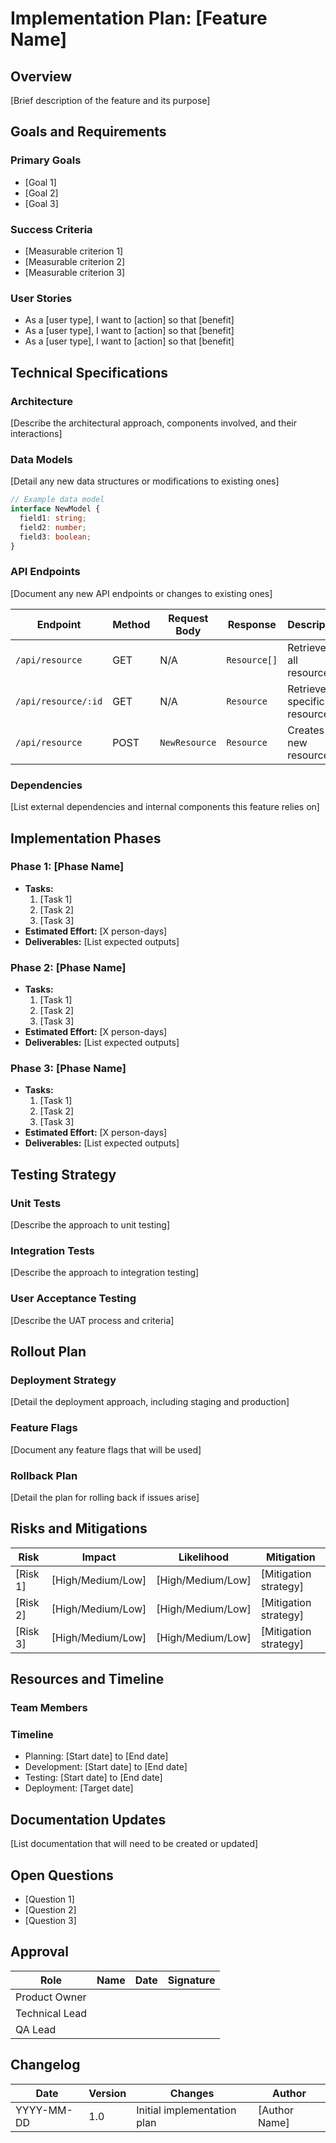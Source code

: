 # Implementation Plan: [Feature Name]

## Overview

[Brief description of the feature and its purpose]

## Goals and Requirements

### Primary Goals

- [Goal 1]
- [Goal 2]
- [Goal 3]

### Success Criteria

- [Measurable criterion 1]
- [Measurable criterion 2]
- [Measurable criterion 3]

### User Stories

- As a [user type], I want to [action] so that [benefit]
- As a [user type], I want to [action] so that [benefit]
- As a [user type], I want to [action] so that [benefit]

## Technical Specifications

### Architecture

[Describe the architectural approach, components involved, and their interactions]

### Data Models

[Detail any new data structures or modifications to existing ones]

```typescript
// Example data model
interface NewModel {
  field1: string;
  field2: number;
  field3: boolean;
}
```

### API Endpoints

[Document any new API endpoints or changes to existing ones]

| Endpoint | Method | Request Body | Response | Description |
|----------|--------|--------------|----------|-------------|
| `/api/resource` | GET | N/A | `Resource[]` | Retrieves all resources |
| `/api/resource/:id` | GET | N/A | `Resource` | Retrieves a specific resource |
| `/api/resource` | POST | `NewResource` | `Resource` | Creates a new resource |

### Dependencies

[List external dependencies and internal components this feature relies on]

## Implementation Phases

### Phase 1: [Phase Name]

- **Tasks:**
  1. [Task 1]
  2. [Task 2]
  3. [Task 3]
- **Estimated Effort:** [X person-days]
- **Deliverables:** [List expected outputs]

### Phase 2: [Phase Name]

- **Tasks:**
  1. [Task 1]
  2. [Task 2]
  3. [Task 3]
- **Estimated Effort:** [X person-days]
- **Deliverables:** [List expected outputs]

### Phase 3: [Phase Name]

- **Tasks:**
  1. [Task 1]
  2. [Task 2]
  3. [Task 3]
- **Estimated Effort:** [X person-days]
- **Deliverables:** [List expected outputs]

## Testing Strategy

### Unit Tests

[Describe the approach to unit testing]

### Integration Tests

[Describe the approach to integration testing]

### User Acceptance Testing

[Describe the UAT process and criteria]

## Rollout Plan

### Deployment Strategy

[Detail the deployment approach, including staging and production]

### Feature Flags

[Document any feature flags that will be used]

### Rollback Plan

[Detail the plan for rolling back if issues arise]

## Risks and Mitigations

| Risk | Impact | Likelihood | Mitigation |
|------|--------|------------|------------|
| [Risk 1] | [High/Medium/Low] | [High/Medium/Low] | [Mitigation strategy] |
| [Risk 2] | [High/Medium/Low] | [High/Medium/Low] | [Mitigation strategy] |
| [Risk 3] | [High/Medium/Low] | [High/Medium/Low] | [Mitigation strategy] |

## Resources and Timeline

### Team Members

### Timeline

- Planning: [Start date] to [End date]
- Development: [Start date] to [End date]
- Testing: [Start date] to [End date]
- Deployment: [Target date]

## Documentation Updates

[List documentation that will need to be created or updated]

## Open Questions

- [Question 1]
- [Question 2]
- [Question 3]

## Approval

| Role | Name | Date | Signature |
|------|------|------|-----------|
| Product Owner | | | |
| Technical Lead | | | |
| QA Lead | | | |

## Changelog

| Date | Version | Changes | Author |
|------|---------|---------|--------|
| YYYY-MM-DD | 1.0 | Initial implementation plan | [Author Name] |
